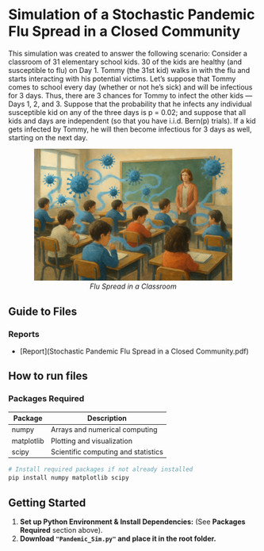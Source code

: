 # Simulation of a Stochastic Pandemic Flu Spread in a Closed Community
This simulation was created to answer the following scenario:
Consider a classroom of 31 elementary school kids. 30 of the kids are healthy (and susceptible to flu) on Day 1. Tommy (the 31st kid) walks in with the flu and starts interacting with his potential victims. Let’s suppose that Tommy comes to school every day (whether or not he’s sick) and will be infectious for 3 days. Thus, there are 3 chances for Tommy to infect the other kids — Days 1, 2, and 3. Suppose that the probability that he infects any individual susceptible kid on any of the three days is p = 0.02; and suppose that all kids and days are independent (so that you have i.i.d. Bern(p) trials). If a kid gets infected by Tommy, he will then become infectious for 3 days as well, starting on the next day.

<p align="center">
  <img src="flu_spread_in_classroom.png" alt="Pandemic Spread in Closed Community" title="Flu Spread in a Classroom" style="text-align:center" width="400px">
  <br>
  <em>Flu Spread in a Classroom</em>
</p>

## Guide to Files

### Reports
* [Report](Stochastic Pandemic Flu Spread in a Closed Community.pdf)

## How to run files

### Packages Required

| Package      | Description                          |
|--------------|--------------------------------------|
| numpy        | Arrays and numerical computing       |
| matplotlib   | Plotting and visualization           |
| scipy        | Scientific computing and statistics  |

```python
# Install required packages if not already installed
pip install numpy matplotlib scipy
```

## Getting Started
1.  **Set up Python Environment & Install Dependencies:** (See **Packages Required** section above).
2.  **Download `"Pandemic_Sim.py"` and place it in the root folder.**
